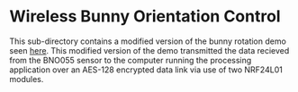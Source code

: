 # Wireless Bunny Orientation Control

This sub-directory contains a modified version of the bunny rotation demo seen [here](https://learn.adafruit.com/adafruit-bno055-absolute-orientation-sensor/processing-test). This modified version of the demo transmitted the data recieved from the BNO055 sensor to the computer running the processing application over an AES-128 encrypted data link via use of two NRF24L01 modules.
